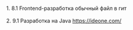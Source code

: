 <br/>1. 8.1 Frontend-разработка обычный файл в гит</br>
<br/>2. 9.1 Разработка на Java https://ideone.com/<br/>
